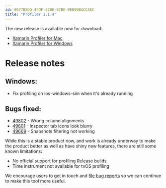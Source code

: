 ```yaml
---
id: 9577B5DD-4FDF-47BE-97BE-9EB99BACCAEC
title: "Profiler 1.1.4"
---
```



The new release is available now for download:

* [Xamarin Profiler for Mac](https://dl.xamarin.com/profiler/profiler-mac-1.1.4-16.pkg)
* [Xamarin Profiler for Windows](https://dl.xamarin.com/profiler/XamarinProfiler.Windows.Installer.1.1.4-16.msi)

# Release notes

## Windows:

* Fix profiling on ios-windows-sim when it's already running

## Bugs fixed:

* [49802](https://bugzilla.xamarin.com/show_bug.cgi?id=49802) - Wrong column alignments
* [49801](https://bugzilla.xamarin.com/show_bug.cgi?id=49801) - Inspector tab icons look blurry
* [49669](https://bugzilla.xamarin.com/show_bug.cgi?id=49669) - Snapshots filtering not working

While this is a stable product now, and work is already underway to make the product better as well as
have shiny new features, there are still some known limitations:

* No official support for profiling Release builds
* Time instrument not available for tvOS profiling

We encourage users to get in touch and [file bug reports](https://bugzilla.xamarin.com/enter_bug.cgi?product=Profiler) so we can continue to make this tool more useful.

